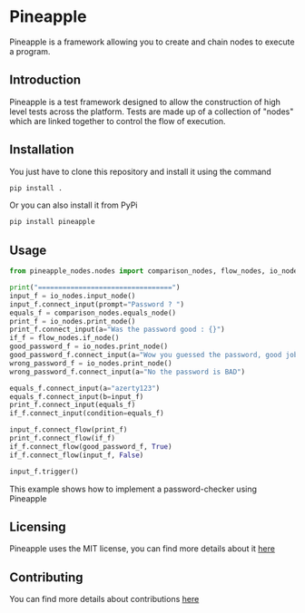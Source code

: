 # Pineapple

Pineapple is a framework allowing you to create and chain nodes to execute a program.

## Introduction

Pineapple is a test framework designed to allow the construction of high level tests across the platform. Tests are made up of a collection of "nodes" which are linked together to control the flow of execution.

## Installation

You just have to clone this repository and install it using the command
```bash
pip install .
```

Or you can also install it from PyPi
```bash
pip install pineapple
```

## Usage

```python
from pineapple_nodes.nodes import comparison_nodes, flow_nodes, io_nodes

print("=================================")
input_f = io_nodes.input_node()
input_f.connect_input(prompt="Password ? ")
equals_f = comparison_nodes.equals_node()
print_f = io_nodes.print_node()
print_f.connect_input(a="Was the password good : {}")
if_f = flow_nodes.if_node()
good_password_f = io_nodes.print_node()
good_password_f.connect_input(a="Wow you guessed the password, good job")
wrong_password_f = io_nodes.print_node()
wrong_password_f.connect_input(a="No the password is BAD")

equals_f.connect_input(a="azerty123")
equals_f.connect_input(b=input_f)
print_f.connect_input(equals_f)
if_f.connect_input(condition=equals_f)

input_f.connect_flow(print_f)
print_f.connect_flow(if_f)
if_f.connect_flow(good_password_f, True)
if_f.connect_flow(input_f, False)

input_f.trigger()
```

This example shows how to implement a password-checker using Pineapple

## Licensing

Pineapple uses the MIT license, you can find more details about it [here](LICENSE)

## Contributing

You can find more details about contributions [here](CONTRIBUTING.md)
